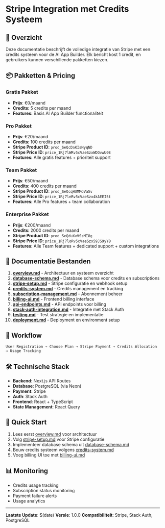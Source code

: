 # Stripe Integration met Credits Systeem

## 🚀 **Overzicht**

Deze documentatie beschrijft de volledige integratie van Stripe met een credits systeem voor de AI App Builder. Elk bericht kost 1 credit, en gebruikers kunnen verschillende pakketten kiezen.

## 📦 **Pakketten & Pricing**

### **Gratis Pakket**
- **Prijs**: €0/maand
- **Credits**: 5 credits per maand
- **Features**: Basis AI App Builder functionaliteit

### **Pro Pakket**
- **Prijs**: €20/maand
- **Credits**: 100 credits per maand
- **Stripe Product ID**: `prod_SeQcDaKIsNyqND`
- **Stripe Price ID**: `price_1Rj7lWRv5cVaeSzxWDOvwU0E`
- **Features**: Alle gratis features + prioriteit support

### **Team Pakket**
- **Prijs**: €50/maand
- **Credits**: 400 credits per maand
- **Stripe Product ID**: `prod_SeQcqHUMMoVaSv`
- **Stripe Price ID**: `price_1Rj7leRv5cVaeSzx4kAEEI5t`
- **Features**: Alle Pro features + team collaboration

### **Enterprise Pakket**
- **Prijs**: €200/maand
- **Credits**: 2000 credits per maand
- **Stripe Product ID**: `prod_SeQduXvVSzMI8g`
- **Stripe Price ID**: `price_1Rj7loRv5cVaeSzx59JS9yY8`
- **Features**: Alle Team features + dedicated support + custom integrations

## 📁 **Documentatie Bestanden**

1. **[overview.md](./overview.md)** - Architectuur en systeem overzicht
2. **[database-schema.md](./database-schema.md)** - Database schema voor credits en subscriptions
3. **[stripe-setup.md](./stripe-setup.md)** - Stripe configuratie en webhook setup
4. **[credits-system.md](./credits-system.md)** - Credits management en tracking
5. **[subscription-management.md](./subscription-management.md)** - Abonnement beheer
6. **[billing-ui.md](./billing-ui.md)** - Frontend billing interface
7. **[api-endpoints.md](./api-endpoints.md)** - API endpoints voor billing
8. **[stack-auth-integration.md](./stack-auth-integration.md)** - Integratie met Stack Auth
9. **[testing.md](./testing.md)** - Test strategie en implementatie
10. **[deployment.md](./deployment.md)** - Deployment en environment setup

## 🔄 **Workflow**

```
User Registration → Choose Plan → Stripe Payment → Credits Allocation → Usage Tracking
```

## 🛠️ **Technische Stack**

- **Backend**: Next.js API Routes
- **Database**: PostgreSQL (via Neon)
- **Payment**: Stripe
- **Auth**: Stack Auth
- **Frontend**: React + TypeScript
- **State Management**: React Query

## 🚀 **Quick Start**

1. Lees eerst [overview.md](./overview.md) voor architectuur
2. Volg [stripe-setup.md](./stripe-setup.md) voor Stripe configuratie
3. Implementeer database schema uit [database-schema.md](./database-schema.md)
4. Bouw credits systeem volgens [credits-system.md](./credits-system.md)
5. Voeg billing UI toe met [billing-ui.md](./billing-ui.md)

## 📊 **Monitoring**

- Credits usage tracking
- Subscription status monitoring
- Payment failure alerts
- Usage analytics

---

**Laatste Update**: $(date)
**Versie**: 1.0.0
**Compatibiliteit**: Stripe, Stack Auth, PostgreSQL
